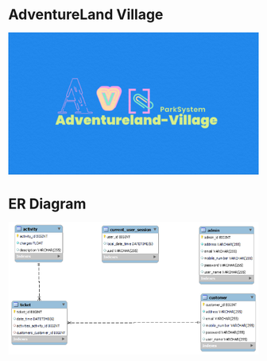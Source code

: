# AdventureLand Village
<img src="./Adventureland-Village/Images/AdventureLand_logo.PNG"/>

# ER Diagram
<img src="./Adventureland-Village/Images/new.png"/>